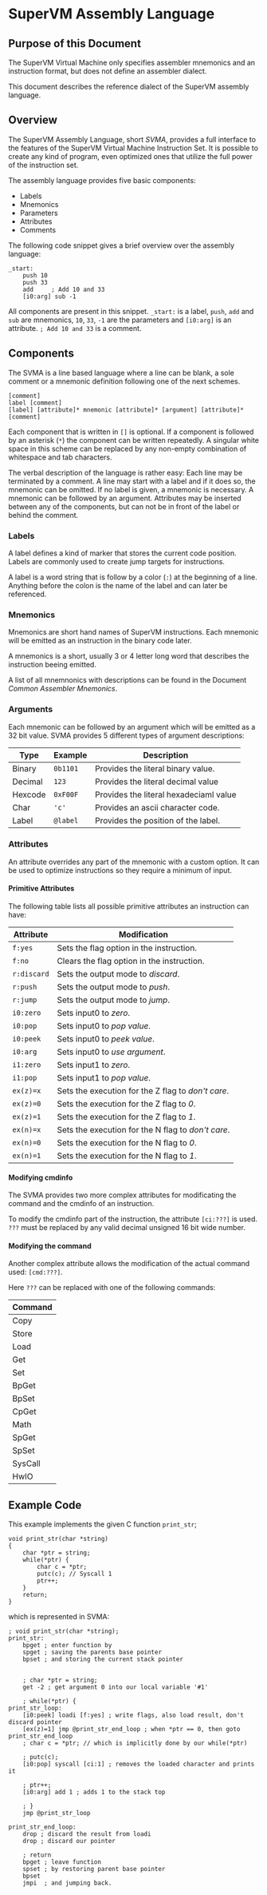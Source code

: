 # SuperVM Assembly Language

## Purpose of this Document
The SuperVM Virtual Machine only specifies assembler mnemonics and an instruction format,
but does not define an assembler dialect.

This document describes the reference dialect of the SuperVM assembly language.

## Overview

The SuperVM Assembly Language, short *SVMA*, provides a full interface to the features
of the SuperVM Virtual Machine Instruction Set. It is possible to create any kind of
program, even optimized ones that utilize the full power of the instruction set.

The assembly language provides five basic components:

- Labels
- Mnemonics
- Parameters
- Attributes
- Comments

The following code snippet gives a brief overview over the assembly language:

	_start:
		push 10
		push 33
		add     ; Add 10 and 33
		[i0:arg] sub -1

All components are present in this snippet. `_start:` is a label, `push`, `add` and
`sub` are mnemonics, `10`, `33`, `-1` are the parameters and `[i0:arg]` is an attribute.
`; Add 10 and 33` is a comment.

## Components

The SVMA is a line based language where a line can be blank, a sole comment or a mnemonic definition
following one of the next schemes.

	[comment]
	label [comment]
	[label] [attribute]* mnemonic [attribute]* [argument] [attribute]* [comment]

Each component that is written in `[]` is optional. If a component is followed by an
asterisk (`*`) the component can be written repeatedly. A singular white space in this 
scheme can be replaced by any non-empty combination of whitespace and tab characters.

The verbal description of the language is rather easy: Each line may be terminated by a comment.
A line may start with a label and if it does so, the mnemonic can be omitted. If no label
is given, a mnemonic is necessary. A mnemonic can be followed by an argument.
Attributes may be inserted between any of the components, but can not be in front of the label
or behind the comment.

### Labels
A label defines a kind of marker that stores the current code position.
Labels are commonly used to create jump targets for instructions.

A label is a word string that is follow by a color (`:`) at the beginning of a line.
Anything before the colon is the name of the label and can later be referenced.

### Mnemonics
Mnemonics are short hand names of SuperVM instructions. Each mnemonic will be emitted as
an instruction in the binary code later.

A mnemonics is a short, usually 3 or 4 letter long word that describes the instruction
beeing emitted.

A list of all mnemnonics with descriptions can be found in the Document *Common Assembler Mnemonics*.

### Arguments
Each mnemonic can be followed by an argument which will be emitted as a 32 bit value.
SVMA provides 5 different types of argument descriptions:

| Type    | Example  | Description                            |
|---------|----------|----------------------------------------|
| Binary  | `0b1101` | Provides the literal binary value.     |
| Decimal | `123`    | Provides the literal decimal value     |
| Hexcode | `0xF00F` | Provides the literal hexadeciaml value |
| Char    | `'c'`    | Provides an ascii character code.      |
| Label   | `@label` | Provides the position of the label.    |

### Attributes
An attribute overrides any part of the mnemonic with a custom option. It can be used
to optimize instructions so they require a minimum of input.

#### Primitive Attributes

The following table lists all possible primitive attributes an instruction can have:

| Attribute   | Modification                                       |
|-------------|----------------------------------------------------|
| `f:yes`     | Sets the flag option in the instruction.           |
| `f:no`      | Clears the flag option in the instruction.         |
| `r:discard` | Sets the output mode to *discard*.                 |
| `r:push`    | Sets the output mode to *push*.                    |
| `r:jump`    | Sets the output mode to *jump*.                    |
| `i0:zero`   | Sets input0 to *zero*.                             |
| `i0:pop`    | Sets input0 to *pop value*.                        |
| `i0:peek`   | Sets input0 to *peek value*.                       |
| `i0:arg`    | Sets input0 to *use argument*.                     |
| `i1:zero`   | Sets input1 to *zero*.                             |
| `i1:pop`    | Sets input1 to *pop value*.                        |
| `ex(z)=x`   | Sets the execution for the Z flag to *don't care*. |
| `ex(z)=0`   | Sets the execution for the Z flag to *0*.          |
| `ex(z)=1`   | Sets the execution for the Z flag to *1*.          |
| `ex(n)=x`   | Sets the execution for the N flag to *don't care*. |
| `ex(n)=0`   | Sets the execution for the N flag to *0*.          |
| `ex(n)=1`   | Sets the execution for the N flag to *1*.          |

#### Modifying cmdinfo
The SVMA provides two more complex attributes for modificating the command and the cmdinfo
of an instruction.

To modify the cmdinfo part of the instruction, the attribute `[ci:???]` is used. `???` must
be replaced by any valid decimal unsigned 16 bit wide number.

#### Modifying the command
Another complex attribute allows the modification of the actual command used: `[cmd:???]`.

Here `???` can be replaced with one of the following commands:

| Command |
|---------|
| Copy    |
| Store   |
| Load    |
| Get     |
| Set     |
| BpGet   |
| BpSet   |
| CpGet   |
| Math    |
| SpGet   |
| SpSet   |
| SysCall |
| HwIO    |

## Example Code
This example implements the given C function `print_str`;

	void print_str(char *string)
	{
		char *ptr = string;
		while(*ptr) {
			char c = *ptr;
			putc(c); // Syscall 1
			ptr++;
		}
		return;
	}

which is represented in SVMA:

	; void print_str(char *string);
	print_str:
		bpget ; enter function by
		spget ; saving the parents base pointer
		bpset ; and storing the current stack pointer
			 
		
		; char *ptr = string;
		get -2 ; get argument 0 into our local variable '#1'
		
		; while(*ptr) {
	print_str_loop:
		[i0:peek] loadi [f:yes] ; write flags, also load result, don't discard pointer
		[ex(z)=1] jmp @print_str_end_loop ; when *ptr == 0, then goto print_str_end_loop
		; char c = *ptr; // which is implicitly done by our while(*ptr)
		
		; putc(c);
		[i0:pop] syscall [ci:1] ; removes the loaded character and prints it
		
		; ptr++;
		[i0:arg] add 1 ; adds 1 to the stack top
		
		; }
		jmp @print_str_loop
		
	print_str_end_loop:
		drop ; discard the result from loadi
		drop ; discard our pointer
		
		; return
		bpget ; leave function
		spset ; by restoring parent base pointer
		bpset
		jmpi  ; and jumping back.